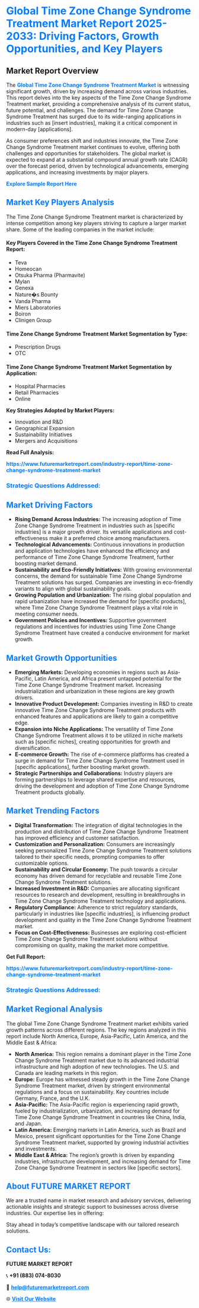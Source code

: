 <h1 style="color: #007BFF;">Global Time Zone Change Syndrome Treatment Market Report 2025-2033: Driving Factors, Growth Opportunities, and Key Players</h1>

<section id="overview">
<h2>Market Report Overview</h2>
<p>The <a href="https://www.futuremarketreport.com/industry-report/time-zone-change-syndrome-treatment-market" style="color: #007BFF; text-decoration: none;"><strong>Global Time Zone Change Syndrome Treatment Market</strong></a> is witnessing significant growth, driven by increasing demand across various industries. This report delves into the key aspects of the Time Zone Change Syndrome Treatment market, providing a comprehensive analysis of its current status, future potential, and challenges. The demand for Time Zone Change Syndrome Treatment has surged due to its wide-ranging applications in industries such as [insert industries], making it a critical component in modern-day [applications].</p>
<p>As consumer preferences shift and industries innovate, the Time Zone Change Syndrome Treatment market continues to evolve, offering both challenges and opportunities for stakeholders. The global market is expected to expand at a substantial compound annual growth rate (CAGR) over the forecast period, driven by technological advancements, emerging applications, and increasing investments by major players.</p>
</section>

<section id="overview">
<p><a href="https://www.futuremarketreport.com/request-sample/reportId=77657" style="color: #007BFF; text-decoration: none;"><strong>Explore Sample Report Here</strong></a></p>
</section>

<section id="key-players">
<h2 style="color: #007BFF;">Market Key Players Analysis</h2>
<p>The Time Zone Change Syndrome Treatment market is characterized by intense competition among key players striving to capture a larger market share. Some of the leading companies in the market include:</p>
<h4>Key Players Covered in the Time Zone Change Syndrome Treatment Report:</h4>
<ul><li>Teva</li><li>Homeocan</li><li>Otsuka Pharma (Pharmavite)</li><li>Mylan</li><li>Genexa</li><li>Nature�s Bounty</li><li>Vanda Pharma</li><li>Miers Laboratories</li><li>Boiron</li><li>Clinigen Group</li></ul>
<h4>Time Zone Change Syndrome Treatment Market Segmentation by Type:</h4>
<ul><li>Prescription Drugs</li><li>OTC</li></ul>

<h4>Time Zone Change Syndrome Treatment Market Segmentation by Application:</h4>
<ul><li>Hospital Pharmacies</li><li>Retail Pharmacies</li><li>Online</li></ul>
<p><strong>Key Strategies Adopted by Market Players:</strong></p>
<ul>
<li>Innovation and R&D</li>
<li>Geographical Expansion</li>
<li>Sustainability Initiatives</li>
<li>Mergers and Acquisitions</li>
</ul>
</section>

<section>
<p><strong>Read Full Analysis: </strong></p><a href="https://www.futuremarketreport.com/industry-report/time-zone-change-syndrome-treatment-market" style="color: #007BFF; text-decoration: none;"><strong>https://www.futuremarketreport.com/industry-report/time-zone-change-syndrome-treatment-market</strong></a>
<h3 style="color: #007BFF;">Strategic Questions Addressed:</h3>
</section>

<section id="driving-factors">
<h2 style="color: #007BFF;">Market Driving Factors</h2>
<ul>
<li><strong>Rising Demand Across Industries:</strong> The increasing adoption of Time Zone Change Syndrome Treatment in industries such as [specific industries] is a major growth driver. Its versatile applications and cost-effectiveness make it a preferred choice among manufacturers.</li>
<li><strong>Technological Advancements:</strong> Continuous innovations in production and application technologies have enhanced the efficiency and performance of Time Zone Change Syndrome Treatment, further boosting market demand.</li>
<li><strong>Sustainability and Eco-Friendly Initiatives:</strong> With growing environmental concerns, the demand for sustainable Time Zone Change Syndrome Treatment solutions has surged. Companies are investing in eco-friendly variants to align with global sustainability goals.</li>
<li><strong>Growing Population and Urbanization:</strong> The rising global population and rapid urbanization have increased the demand for [specific products], where Time Zone Change Syndrome Treatment plays a vital role in meeting consumer needs.</li>
<li><strong>Government Policies and Incentives:</strong> Supportive government regulations and incentives for industries using Time Zone Change Syndrome Treatment have created a conducive environment for market growth.</li>
</ul>
</section>

<section id="growth-opportunities">
<h2 style="color: #007BFF;">Market Growth Opportunities</h2>
<ul>
<li><strong>Emerging Markets:</strong> Developing economies in regions such as Asia-Pacific, Latin America, and Africa present untapped potential for the Time Zone Change Syndrome Treatment market. Increasing industrialization and urbanization in these regions are key growth drivers.</li>
<li><strong>Innovative Product Development:</strong> Companies investing in R&D to create innovative Time Zone Change Syndrome Treatment products with enhanced features and applications are likely to gain a competitive edge.</li>
<li><strong>Expansion into Niche Applications:</strong> The versatility of Time Zone Change Syndrome Treatment allows it to be utilized in niche markets such as [specific niches], creating opportunities for growth and diversification.</li>
<li><strong>E-commerce Growth:</strong> The rise of e-commerce platforms has created a surge in demand for Time Zone Change Syndrome Treatment used in [specific applications], further boosting market growth.</li>
<li><strong>Strategic Partnerships and Collaborations:</strong> Industry players are forming partnerships to leverage shared expertise and resources, driving the development and adoption of Time Zone Change Syndrome Treatment products globally.</li>
</ul>
</section>

<section id="trending-factors">
<h2 style="color: #007BFF;">Market Trending Factors</h2>
<ul>
<li><strong>Digital Transformation:</strong> The integration of digital technologies in the production and distribution of Time Zone Change Syndrome Treatment has improved efficiency and customer satisfaction.</li>
<li><strong>Customization and Personalization:</strong> Consumers are increasingly seeking personalized Time Zone Change Syndrome Treatment solutions tailored to their specific needs, prompting companies to offer customizable options.</li>
<li><strong>Sustainability and Circular Economy:</strong> The push towards a circular economy has driven demand for recyclable and reusable Time Zone Change Syndrome Treatment solutions.</li>
<li><strong>Increased Investment in R&D:</strong> Companies are allocating significant resources to research and development, resulting in breakthroughs in Time Zone Change Syndrome Treatment technology and applications.</li>
<li><strong>Regulatory Compliance:</strong> Adherence to strict regulatory standards, particularly in industries like [specific industries], is influencing product development and quality in the Time Zone Change Syndrome Treatment market.</li>
<li><strong>Focus on Cost-Effectiveness:</strong> Businesses are exploring cost-efficient Time Zone Change Syndrome Treatment solutions without compromising on quality, making the market more competitive.</li>
</ul>
</section>

<section>
<p><strong>Get Full Report: </strong></p><a href="https://www.futuremarketreport.com/industry-report/time-zone-change-syndrome-treatment-market" style="color: #007BFF; text-decoration: none;"><strong>https://www.futuremarketreport.com/industry-report/time-zone-change-syndrome-treatment-market</strong></a>
<h3 style="color: #007BFF;">Strategic Questions Addressed:</h3>
</section>


<section id="regional-analysis">
<h2 style="color: #007BFF;">Market Regional Analysis</h2>
<p>The global Time Zone Change Syndrome Treatment market exhibits varied growth patterns across different regions. The key regions analyzed in this report include North America, Europe, Asia-Pacific, Latin America, and the Middle East & Africa:</p>
<ul>
<li><strong>North America:</strong> This region remains a dominant player in the Time Zone Change Syndrome Treatment market due to its advanced industrial infrastructure and high adoption of new technologies. The U.S. and Canada are leading markets in this region.</li>
<li><strong>Europe:</strong> Europe has witnessed steady growth in the Time Zone Change Syndrome Treatment market, driven by stringent environmental regulations and a focus on sustainability. Key countries include Germany, France, and the U.K.</li>
<li><strong>Asia-Pacific:</strong> The Asia-Pacific region is experiencing rapid growth, fueled by industrialization, urbanization, and increasing demand for Time Zone Change Syndrome Treatment in countries like China, India, and Japan.</li>
<li><strong>Latin America:</strong> Emerging markets in Latin America, such as Brazil and Mexico, present significant opportunities for the Time Zone Change Syndrome Treatment market, supported by growing industrial activities and investments.</li>
<li><strong>Middle East & Africa:</strong> The region’s growth is driven by expanding industries, infrastructure development, and increasing demand for Time Zone Change Syndrome Treatment in sectors like [specific sectors].</li>
</ul>
</section>

<footer>
<h2 style="color: #007BFF;">About FUTURE MARKET REPORT</h2>
<p>We are a trusted name in market research and advisory services, delivering actionable insights and strategic support to businesses across diverse industries. Our expertise lies in offering:</p>

<p>Stay ahead in today’s competitive landscape with our tailored research solutions.</p>

<h2 style="color: #007BFF;">Contact Us:</h2>
<p><strong>FUTURE MARKET REPORT</strong></p>
<p>📞 <strong>+91 (883) 074-8030</strong></p>
<p>📧 <strong><a href="mailto:help@futuremarketreport.com" style="color: #007BFF;">help@futuremarketreport.com</a></strong></p>
<p>🌐 <strong><a href="https://www.futuremarketreport.com/" style="color: #007BFF;">Visit Our Website</a></strong></p>
</footer>